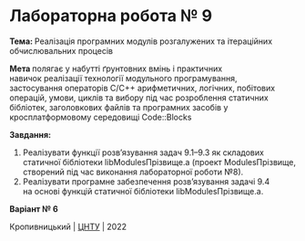 ﻿# Лабораторна робота № 9

<b>Тема: </b>Реалізація програмних модулів розгалужених та ітераційних обчислювальних процесів <br> 

<b>Мета </b>полягає у набутті ґрунтовних вмінь і практичних <br>
навичок реалізації технології модульного програмування, <br>
застосування операторів С/С++ арифметичних, логічних, побітових <br>
операцій, умови, циклів та вибору під час розроблення статичних <br>
бібліотек, заголовкових файлів та програмних засобів у <br>
кросплатформовому середовищі Code::Blocks <br>

<b>Завдання: </b><br>
1) Реалізувати функції розв’язування задач 9.1–9.3 як складових <br>
статичної бібліотеки libModulesПрізвище.а (проект ModulesПрізвище, <br>
створений під час виконання лабораторної роботи №8). <br>
2) Реалізувати програмне забезпечення розв’язування задачі 9.4 <br>
на основі функцій статичної бібліотеки libModulesПрізвище.а. <br>

<b>Варіант № 6</b> 


Кропивницький | <a href="http://www.kntu.kr.ua/">ЦНТУ</a> | 2022

